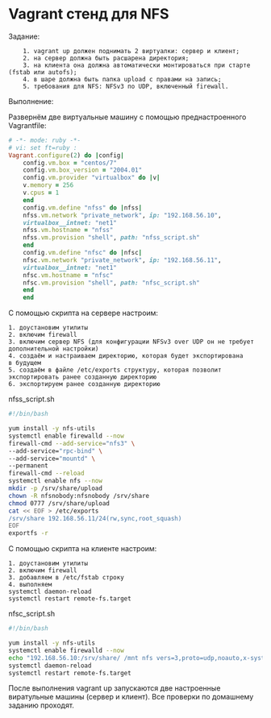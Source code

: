 #  Vagrant стенд для NFS

Задание:
```text
    1. vagrant up должен поднимать 2 виртуалки: сервер и клиент;
    2. на сервер должна быть расшарена директория;
    3. на клиента она должна автоматически монтироваться при старте (fstab или autofs);
    4. в шаре должна быть папка upload с правами на запись;
    5. требования для NFS: NFSv3 по UDP, включенный firewall.
```

Выполнение:

Развернём две виртуальные машину с помощью преднастроенного Vagrantfile:
```ruby
# -*- mode: ruby -*-
# vi: set ft=ruby :
Vagrant.configure(2) do |config|
    config.vm.box = "centos/7"
    config.vm.box_version = "2004.01"
    config.vm.provider "virtualbox" do |v|
    v.memory = 256
    v.cpus = 1
    end
    config.vm.define "nfss" do |nfss|
    nfss.vm.network "private_network", ip: "192.168.56.10",
    virtualbox__intnet: "net1"
    nfss.vm.hostname = "nfss"
    nfss.vm.provision "shell", path: "nfss_script.sh"
    end
    config.vm.define "nfsc" do |nfsc|
    nfsc.vm.network "private_network", ip: "192.168.56.11",
    virtualbox__intnet: "net1"
    nfsc.vm.hostname = "nfsc"
    nfsc.vm.provision "shell", path: "nfsc_script.sh"
    end
    end
```
С помощью скрипта на сервере настроим:
```text
1. доустановим утилиты
2. включим firewall
3. включим сервер NFS (для конфигурации NFSv3 over UDP он не требует
дополнительной настройки)
4. cоздаём и настраиваем директорию, которая будет экспортирована
в будущем
5. создаём в файле /etc/exports структуру, которая позволит
экспортировать ранее созданную директорию
6. экспортируем ранее созданную директорию
```
nfss_script.sh
```bash
#!/bin/bash

yum install -y nfs-utils
systemctl enable firewalld --now
firewall-cmd --add-service="nfs3" \
--add-service="rpc-bind" \
--add-service="mountd" \
--permanent
firewall-cmd --reload
systemctl enable nfs --now
mkdir -p /srv/share/upload
chown -R nfsnobody:nfsnobody /srv/share
chmod 0777 /srv/share/upload
cat << EOF > /etc/exports
/srv/share 192.168.56.11/24(rw,sync,root_squash)
EOF
exportfs -r
```
С помощью скрипта на клиенте настроим:
```text
1. доустановим утилиты
2. включим firewall
3. добавляем в /etc/fstab строку
4. выполняем
systemctl daemon-reload
systemctl restart remote-fs.target
```

nfsc_script.sh
```bash
#!/bin/bash

yum install -y nfs-utils
systemctl enable firewalld --now
echo "192.168.56.10:/srv/share/ /mnt nfs vers=3,proto=udp,noauto,x-systemd.automount 0 0" >> /etc/fstab
systemctl daemon-reload
systemctl restart remote-fs.target
```
После выполнения vagrant up запускаются две настроенные виратульные машины (сервер и клиент). Все проверки по домашнему заданию проходят. 

